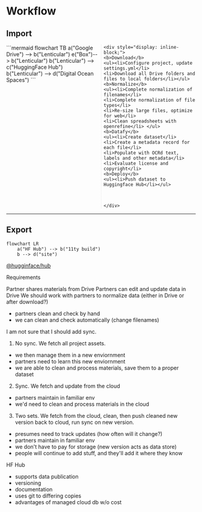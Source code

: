 # Workflow 

## Import 
<div style="-webkit-column-count: 2; -moz-column-count: 2; column-count: 2; -webkit-column-rule: 1px dotted #e0e0e0; -moz-column-rule: 1px dotted #e0e0e0; column-rule: 1px dotted #e0e0e0;">
    <div style="display: inline-block;">
```mermaid
flowchart TB
    a("Google Drive") --> b("Lenticular")
    e("Box")--> b("Lenticular")
    b("Lenticular") --> c("HuggingFace Hub")
    b("Lenticular") --> d("Digital Ocean Spaces")
```
    </div>

    <div style="display: inline-block;">
    <b>Download</b>
    <ul><li>Configure project, update settings.yml</li>
    <li>Download all Drive folders and files to local folders</li></ul>
    <b>Normalize</b>
    <ul><li>Complete normalization of filenames</li> 
    <li>Complete normalization of file types</li>
    <li>Re-size large files, optimize for web</li>
    <li>Clean spreadsheets with openrefine</li> </ul>
    <b>Datafy</b>
    <ul><li>Create dataset</li> 
    <li>Create a metadata record for each file</li> 
    <li>Populate with OCRd text, labels and other metadata</li>
    <li>Evaluate license and copyright</li> 
    <b>Deploy</b>
    <ul><li>Push dataset to Huggingface Hub</li></ul>
    
    
    
    </div>
</div>

<hr>

## Export 
```mermaid
flowchart LR
    a("HF Hub") --> b("11ty build")
    b --> d("site")
```
[@hugginface/hub](https://huggingface.co/docs/huggingface.js/index)

Requirements 

Partner shares materials from Drive 
Partners can edit and update data in Drive
We should work with partners to normalize data (either in Drive or after download?)
- partners clean and check by hand
- we can clean and check automatically (change filenames)

I am not sure that I should add sync. 
1. No sync. We fetch all project assets.
- we then manage them in a new enviornment
- partners need to learn this new enviornment 
- we are able to clean and process materials, save them to a proper dataset 

2. Sync. We fetch and update from the cloud
- partners maintain in familiar env
- we'd need to clean and process materials in the cloud

3. Two sets. We fetch from the cloud, clean, then push cleaned new version back to cloud, run sync on new version.
- presumes need to track updates (how often will it change?)
- partners maintain in familiar env
- we don't have to pay for storage (new version acts as data store)
- people will continue to add stuff, and they'll add it where they know

HF Hub
- supports data publication
- versioning 
- documentation 
- uses git to differing copies 
- advantages of managed cloud db w/o cost